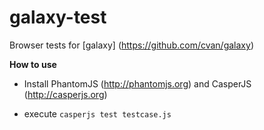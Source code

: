 galaxy-test
===========

Browser tests for [galaxy]  (https://github.com/cvan/galaxy)

__How to use__

- Install PhantomJS (http://phantomjs.org) and CasperJS (http://casperjs.org)

- execute `casperjs test testcase.js`